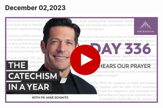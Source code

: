 ## December 02,2023 ##

[![Jesus Hears Our Prayer](https://raw.githubusercontent.com/linusjf/CIAY/main/December/jpgs/Day336.jpg)](https://youtu.be/LLDRmN-Kd_0 "Jesus Hears Our Prayer")
